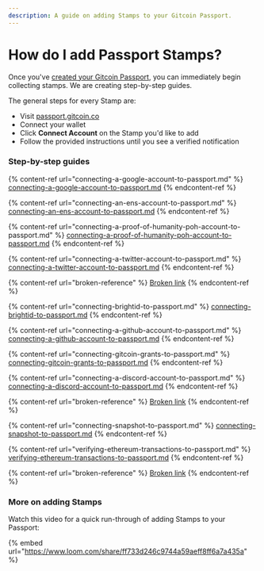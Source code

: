 ```yaml
---
description: A guide on adding Stamps to your Gitcoin Passport.
---
```


# How do I add Passport Stamps?

Once you've [created your Gitcoin Passport](../how-do-i-create-a-gitcoin-passport.md), you can immediately begin collecting stamps. We are creating step-by-step guides.

The general steps for every Stamp are:

* Visit [passport.gitcoin.co](https://passport.gitcoin.co/)
* Connect your wallet
* Click **Connect Account** on the Stamp you'd like to add
* Follow the provided instructions until you see a verified notification

### Step-by-step guides

{% content-ref url="connecting-a-google-account-to-passport.md" %}
[connecting-a-google-account-to-passport.md](connecting-a-google-account-to-passport.md)
{% endcontent-ref %}

{% content-ref url="connecting-an-ens-account-to-passport.md" %}
[connecting-an-ens-account-to-passport.md](connecting-an-ens-account-to-passport.md)
{% endcontent-ref %}

{% content-ref url="connecting-a-proof-of-humanity-poh-account-to-passport.md" %}
[connecting-a-proof-of-humanity-poh-account-to-passport.md](connecting-a-proof-of-humanity-poh-account-to-passport.md)
{% endcontent-ref %}

{% content-ref url="connecting-a-twitter-account-to-passport.md" %}
[connecting-a-twitter-account-to-passport.md](connecting-a-twitter-account-to-passport.md)
{% endcontent-ref %}

{% content-ref url="broken-reference" %}
[Broken link](broken-reference)
{% endcontent-ref %}

{% content-ref url="connecting-brightid-to-passport.md" %}
[connecting-brightid-to-passport.md](connecting-brightid-to-passport.md)
{% endcontent-ref %}

{% content-ref url="connecting-a-github-account-to-passport.md" %}
[connecting-a-github-account-to-passport.md](connecting-a-github-account-to-passport.md)
{% endcontent-ref %}

{% content-ref url="connecting-gitcoin-grants-to-passport.md" %}
[connecting-gitcoin-grants-to-passport.md](connecting-gitcoin-grants-to-passport.md)
{% endcontent-ref %}

{% content-ref url="connecting-a-discord-account-to-passport.md" %}
[connecting-a-discord-account-to-passport.md](connecting-a-discord-account-to-passport.md)
{% endcontent-ref %}

{% content-ref url="broken-reference" %}
[Broken link](broken-reference)
{% endcontent-ref %}

{% content-ref url="connecting-snapshot-to-passport.md" %}
[connecting-snapshot-to-passport.md](connecting-snapshot-to-passport.md)
{% endcontent-ref %}

{% content-ref url="verifying-ethereum-transactions-to-passport.md" %}
[verifying-ethereum-transactions-to-passport.md](verifying-ethereum-transactions-to-passport.md)
{% endcontent-ref %}

{% content-ref url="broken-reference" %}
[Broken link](broken-reference)
{% endcontent-ref %}

### More on adding Stamps

Watch this video for a quick run-through of adding Stamps to your Passport:&#x20;

{% embed url="https://www.loom.com/share/ff733d246c9744a59aeff8ff6a7a435a" %}
